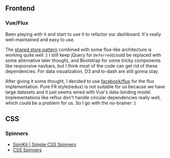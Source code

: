 ## Frontend

### Vue/Flux

Been playing with it and start to use it to refactor our dashboard. It's really well-maintained and easy to use.

The [shared store pattern](http://vuejs.org/guide/application.html#State_Management) combined with some flux-like architecture is working quite well :) I still keep jQuery for `Deferred`(could be replaced with some alternative later though), and Bootstrap for some tricky components like responsive navbars, but I think most of the code can get rid of these dependencies. For data visualization, D3 and lo-dash are still gonna stay.

After giving it some thought, I decided to use [facebook/flux](https://github.com/facebook/flux) for the flux implementation. Pure FR style(redux) is not suitable for us because we have large datasets and it just seems wired with Vue's data-binding model. Implementations like reflux don't handle circular dependencies really well, which could be a problem for us. So I go with the no-brainer :)

## CSS

### Spinners

* [SpinKit | Simple CSS Spinners](http://tobiasahlin.com/spinkit/)
* [CSS Spinners](http://www.css-spinners.com/)